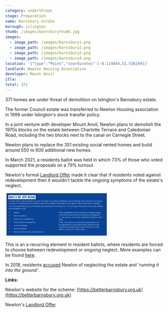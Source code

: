 ```yaml
---
category: underthreat
stage: Preparation
name: Barnsbury estate 
borough: islington
thumb: /images/barnsburythumb.jpg
images:
  - image_path: /images/barnsbury1.png
  - image_path: /images/barnsbury2.png
  - image_path: /images/barnsbury3.png
  - image_path: /images/barnsbury4.png
location: '{"type":"Point","coordinates":[-0.114844,51.536269]}'
landlord: Newlon Housing Association
developer: Mount Anvil
itla:
total: 371
---
```

371 homes are under threat of demolition on Islington's Barnsbury estate.

The former Council estate was transferred to Newlon Housing association in 1999 under Islington's stock transfer policy.

In a joint venture with developer Mount Anvil, Newlon plans to demolish the 1970s blocks on the estate between Charlotte Terrace and Caledonian Road, including the two blocks next to the canal on Carnegie Street.

Newlon plans to replace the 351 existing social rented homes and build around 550 to 600 additional new homes.

In March 2021, a residents ballot was held in which 73% of those who voted supported the proposals on a 79% turnout.

Newlon's formal [Landlord Offer](/images/BarnsburyOffer.pdf) made it clear that if residents voted against redevelopment then it wouldn't tackle the ongoing symptoms of the estate's neglect. 

<img src="/images/BarnsburyNo.png" class="img-fluid rounded img-thumbnail" width="65%">

This is an a recurring element in resident ballots, where residents are forced to choose between redevelopment or ongoing neglect. More examples can be found [here](https://estatewatch.london/approved/ballotexemptions/).

In 2018, residents [accused](https://www.islingtongazette.co.uk/news/has-newlon-housing-trust-left-barnsbury-estate-to-rot-3795818) Newlon of neglecting the estate and _'running it into the ground'_.

__Links:__  

Newlon's website for the scheme: [https://betterbarnsbury.org.uk](https://betterbarnsbury.org.uk)

Newlon's [Landlord Offer](/images/BansburyOffer.pdf)
